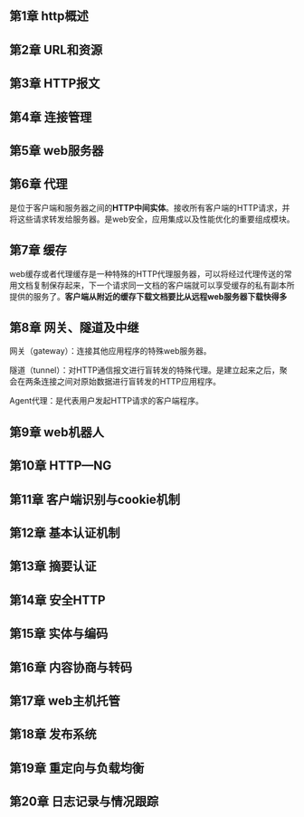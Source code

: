 ## 第1章	http概述



## 第2章	URL和资源

## 第3章	HTTP报文

## 第4章	连接管理

##	第5章 web服务器

## 第6章 代理

是位于客户端和服务器之间的**HTTP中间实体**。接收所有客户端的HTTP请求，并将这些请求转发给服务器。是web安全，应用集成以及性能优化的重要组成模块。

## 第7章	缓存

web缓存或者代理缓存是一种特殊的HTTP代理服务器，可以将经过代理传送的常用文档复制保存起来，下一个请求同一文档的客户端就可以享受缓存的私有副本所提供的服务了。**客户端从附近的缓存下载文档要比从远程web服务器下载快得多**

## 第8章	网关、隧道及中继

网关（gateway）：连接其他应用程序的特殊web服务器。

隧道（tunnel）：对HTTP通信报文进行盲转发的特殊代理。是建立起来之后，聚会在两条连接之间对原始数据进行盲转发的HTTP应用程序。

Agent代理：是代表用户发起HTTP请求的客户端程序。

## 第9章	web机器人

## 第10章	HTTP—NG

## 第11章	客户端识别与cookie机制

## 第12章	基本认证机制

## 第13章	摘要认证

## 第14章	安全HTTP

## 第15章	实体与编码

## 第16章	内容协商与转码

## 第17章	web主机托管

## 第18章	发布系统

## 第19章	重定向与负载均衡

## 第20章	日志记录与情况跟踪
<Valine></Valine>

